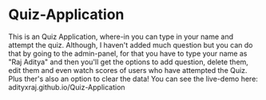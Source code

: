# Quiz-Application
This is an Quiz Application, where-in you can type in your name and attempt the quiz. Although, I haven't added much question but you can do that by going to the admin-panel, for that you have to type your name as "Raj Aditya" and then you'll get the options to add question, delete them, edit them and even watch scores of users who have attempted the Quiz. Plus ther's also an option to clear the data!
You can see the live-demo here: adityxraj.github.io/Quiz-Application
